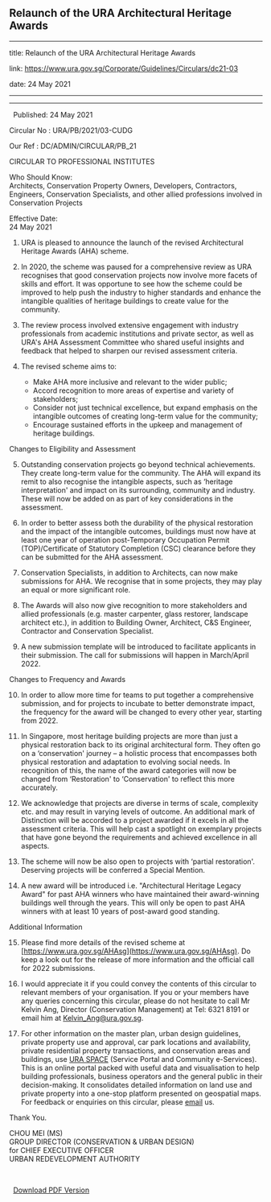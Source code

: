 ## Relaunch of the URA Architectural Heritage Awards
---
title: Relaunch of the URA Architectural Heritage Awards

link: https://www.ura.gov.sg/Corporate/Guidelines/Circulars/dc21-03

date: 24 May 2021

---

-------------------------------------------------

  Published: 24 May 2021

Circular No : URA/PB/2021/03-CUDG

Our Ref : DC/ADMIN/CIRCULAR/PB\_21

  

CIRCULAR TO PROFESSIONAL INSTITUTES

  

Who Should Know:  
Architects, Conservation Property Owners, Developers, Contractors, Engineers, Conservation Specialists, and other allied professions involved in Conservation Projects

  

Effective Date:  
24 May 2021

  

1.  URA is pleased to announce the launch of the revised Architectural Heritage Awards (AHA) scheme.
    

2.  In 2020, the scheme was paused for a comprehensive review as URA recognises that good conservation projects now involve more facets of skills and effort. It was opportune to see how the scheme could be improved to help push the industry to higher standards and enhance the intangible qualities of heritage buildings to create value for the community.
    

3.  The review process involved extensive engagement with industry professionals from academic institutions and private sector, as well as URA's AHA Assessment Committee who shared useful insights and feedback that helped to sharpen our revised assessment criteria.
    

4.  The revised scheme aims to:
    
      
    *   Make AHA more inclusive and relevant to the wider public;
    *   Accord recognition to more areas of expertise and variety of stakeholders;
    *   Consider not just technical excellence, but expand emphasis on the intangible outcomes of creating long-term value for the community;
    *   Encourage sustained efforts in the upkeep and management of heritage buildings.

Changes to Eligibility and Assessment

5.  Outstanding conservation projects go beyond technical achievements. They create long-term value for the community. The AHA will expand its remit to also recognise the intangible aspects, such as ‘heritage interpretation' and impact on its surrounding, community and industry. These will now be added on as part of key considerations in the assessment.
    

6.  In order to better assess both the durability of the physical restoration and the impact of the intangible outcomes, buildings must now have at least one year of operation post-Temporary Occupation Permit (TOP)/Certificate of Statutory Completion (CSC) clearance before they can be submitted for the AHA assessment.
    

7.  Conservation Specialists, in addition to Architects, can now make submissions for AHA. We recognise that in some projects, they may play an equal or more significant role.
    

8.  The Awards will also now give recognition to more stakeholders and allied professionals (e.g. master carpenter, glass restorer, landscape architect etc.), in addition to Building Owner, Architect, C&S Engineer, Contractor and Conservation Specialist.
    

9.  A new submission template will be introduced to facilitate applicants in their submission. The call for submissions will happen in March/April 2022.
    

Changes to Frequency and Awards

10.  In order to allow more time for teams to put together a comprehensive submission, and for projects to incubate to better demonstrate impact, the frequency for the award will be changed to every other year, starting from 2022.
    

11.  In Singapore, most heritage building projects are more than just a physical restoration back to its original architectural form. They often go on a ‘conservation' journey – a holistic process that encompasses both physical restoration and adaptation to evolving social needs. In recognition of this, the name of the award categories will now be changed from ‘Restoration' to ‘Conservation' to reflect this more accurately.
    

12.  We acknowledge that projects are diverse in terms of scale, complexity etc. and may result in varying levels of outcome. An additional mark of Distinction will be accorded to a project awarded if it excels in all the assessment criteria. This will help cast a spotlight on exemplary projects that have gone beyond the requirements and achieved excellence in all aspects.
    

13.  The scheme will now be also open to projects with ‘partial restoration'. Deserving projects will be conferred a Special Mention.
    

14.  A new award will be introduced i.e. "Architectural Heritage Legacy Award" for past AHA winners who have maintained their award-winning buildings well through the years. This will only be open to past AHA winners with at least 10 years of post-award good standing.
    

Additional Information

15.  Please find more details of the revised scheme at [https://www.ura.gov.sg/AHAsg](https://www.ura.gov.sg/AHAsg). Do keep a look out for the release of more information and the official call for 2022 submissions.
    

16.  I would appreciate it if you could convey the contents of this circular to relevant members of your organisation. If you or your members have any queries concerning this circular, please do not hesitate to call Mr Kelvin Ang, Director (Conservation Management) at Tel: 6321 8191 or email him at [Kelvin\_Ang@ura.gov.sg](https://www.ura.gov.sgmailto:Kelvin_Ang@ura.gov.sg).
    

18.  For other information on the master plan, urban design guidelines, private property use and approval, car park locations and availability, private residential property transactions, and conservation areas and buildings, use [URA SPACE](https://www.ura.gov.sg/maps/) (Service Portal and Community e-Services). This is an online portal packed with useful data and visualisation to help building professionals, business operators and the general public in their decision-making. It consolidates detailed information on land use and private property into a one-stop platform presented on geospatial maps. For feedback or enquiries on this circular, please [email](https://www.ura.gov.sg/feedbackWeb/contactus_feedback.jsp) us.
    

Thank You.  
  
CHOU MEI (MS)  
GROUP DIRECTOR (CONSERVATION & URBAN DESIGN)  
for CHIEF EXECUTIVE OFFICER  
URBAN REDEVELOPMENT AUTHORITY

 



  



  [Download PDF Version](https://www.ura.gov.sg/services/download_file.aspx?f={A2F4C688-D943-4212-BA26-6A7BDA409190})

